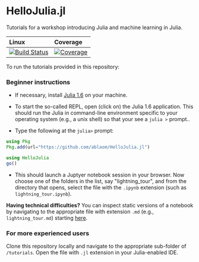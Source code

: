 # HelloJulia.jl

Tutorials for a workshop introducing Julia and machine learning in Julia.

| Linux | Coverage |
| :------------ | :------- |
| [![Build Status](https://github.com/ablaom/HelloJulia.jl/workflows/CI/badge.svg)](https://github.com/ablaom/HelloJulia.jl/actions) | [![Coverage](https://codecov.io/gh/ablaom/HelloJulia.jl/branch/master/graph/badge.svg)](https://codecov.io/github/ablaom/HelloJulia.jl?branch=master) |
To run the tutorials provided in this repository:

### Beginner instructions

- If necessary, install [Julia 1.6](https://julialang.org/download/)
  on your machine.

- To start the so-called REPL, open (click on) the Julia 1.6
  application. This should run the Julia in command-line environment
  specific to your operating system (e.g., a unix shell) so that your
  see a `julia >` prompt..

- Type the following at the `julia>` prompt:

```julia
using Pkg
Pkg.add(url="https://github.com/ablaom/HelloJulia.jl")

using HelloJulia
go()
```

- This should launch a Juptyer notebook session in your browser. Now
  choose one of the folders in the list, say "lightning_tour", and
  from the directory that opens, select the file with the `.ipynb`
  extension (such as `lightning_tour.ipynb`).
  
**Having technical difficulties?** You can inspect static versions of
a notebook by navigating to the appropriate file with extension `.md`
(e.g., `lightning_tour.md`) starting
[here](https://github.com/ablaom/HelloJulia.jl/tree/dev/tutorials/).

### For more experienced users

Clone this repository locally and navigate to the appropriate sub-folder of
`/tutorials`. Open the file with `.jl` extension in your Julia-enabled
IDE.

